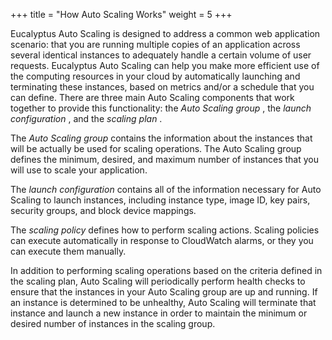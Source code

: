 +++
title = "How Auto Scaling Works"
weight = 5
+++

Eucalyptus Auto Scaling is designed to address a common web application scenario: that you are running multiple copies of an application across several identical instances to adequately handle a certain volume of user requests. Eucalyptus Auto Scaling can help you make more efficient use of the computing resources in your cloud by automatically launching and terminating these instances, based on metrics and/or a schedule that you can define. There are three main Auto Scaling components that work together to provide this functionality: the *Auto Scaling group* , the *launch configuration* , and the *scaling plan* . 

The *Auto Scaling group* contains the information about the instances that will be actually be used for scaling operations. The Auto Scaling group defines the minimum, desired, and maximum number of instances that you will use to scale your application. 

The *launch configuration* contains all of the information necessary for Auto Scaling to launch instances, including instance type, image ID, key pairs, security groups, and block device mappings. 

The *scaling policy* defines how to perform scaling actions. Scaling policies can execute automatically in response to CloudWatch alarms, or they you can execute them manually. 

In addition to performing scaling operations based on the criteria defined in the scaling plan, Auto Scaling will periodically perform health checks to ensure that the instances in your Auto Scaling group are up and running. If an instance is determined to be unhealthy, Auto Scaling will terminate that instance and launch a new instance in order to maintain the minimum or desired number of instances in the scaling group. 

